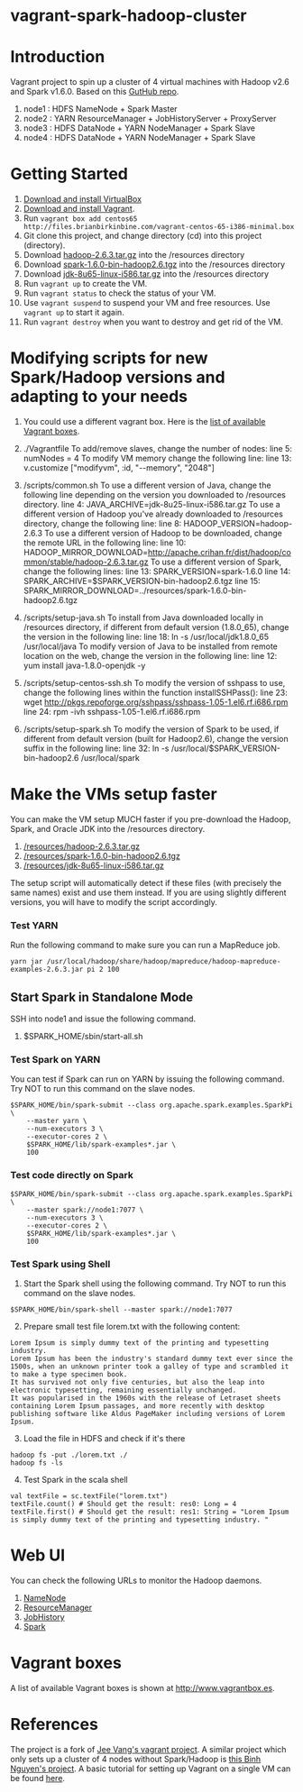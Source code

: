 vagrant-spark-hadoop-cluster
================================

# Introduction

Vagrant project to spin up a cluster of 4 virtual machines with Hadoop v2.6 and Spark v1.6.0. 
Based on this [GutHub repo](https://github.com/vangj/vagrant-hadoop-2.4.1-spark-1.0.1).

1. node1 : HDFS NameNode + Spark Master
2. node2 : YARN ResourceManager + JobHistoryServer + ProxyServer
3. node3 : HDFS DataNode + YARN NodeManager + Spark Slave
4. node4 : HDFS DataNode + YARN NodeManager + Spark Slave

# Getting Started

1. [Download and install VirtualBox](https://www.virtualbox.org/wiki/Downloads)
2. [Download and install Vagrant](http://www.vagrantup.com/downloads.html).
3. Run ```vagrant box add centos65 http://files.brianbirkinbine.com/vagrant-centos-65-i386-minimal.box```
4. Git clone this project, and change directory (cd) into this project (directory).
5. Download [hadoop-2.6.3.tar.gz](http://www.apache.org/dyn/closer.cgi/hadoop/common/hadoop-2.6.3/hadoop-2.6.3.tar.gz) into the /resources directory
6. Download [spark-1.6.0-bin-hadoop2.6.tgz](http://spark.apache.org/downloads.html) into the /resources directory
7. Download [jdk-8u65-linux-i586.tar.gz](http://www.oracle.com/technetwork/java/javase/downloads/jdk8-downloads-2133151.html) into the /resources directory
8. Run ```vagrant up``` to create the VM.
9. Run ```vagrant status``` to check the status of your VM.
10. Use ```vagrant suspend``` to suspend your VM and free resources. Use ```vagrant up``` to start it again.
11. Run ```vagrant destroy``` when you want to destroy and get rid of the VM.


# Modifying scripts for new Spark/Hadoop versions and adapting to your needs

1. You could use a different vagrant box. Here is the [list of available Vagrant boxes](http://www.vagrantbox.es).

2. ./Vagrantfile
    To add/remove slaves, change the number of nodes:
    line 5: numNodes = 4
    To modify VM memory change the following line:
    line 13: v.customize ["modifyvm", :id, "--memory", "2048"] 

3. /scripts/common.sh
    To use a different version of Java, change the following line depending on the version you downloaded to /resources directory.
    line 4: JAVA_ARCHIVE=jdk-8u25-linux-i586.tar.gz
    To use a different version of Hadoop you've already downloaded to /resources directory, change the following line:
    line 8: HADOOP_VERSION=hadoop-2.6.3
    To use a different version of Hadoop to be downloaded, change the remote URL in the following line:
    line 10: HADOOP_MIRROR_DOWNLOAD=http://apache.crihan.fr/dist/hadoop/common/stable/hadoop-2.6.3.tar.gz
    To use a different version of Spark, change the following lines:
    line 13: SPARK_VERSION=spark-1.6.0
    line 14: SPARK_ARCHIVE=$SPARK_VERSION-bin-hadoop2.6.tgz
    line 15: SPARK_MIRROR_DOWNLOAD=../resources/spark-1.6.0-bin-hadoop2.6.tgz

4. /scripts/setup-java.sh
    To install from Java downloaded locally in /resources directory, if different from default version (1.8.0_65), change the version in the following  line:
    line 18: ln -s /usr/local/jdk1.8.0_65 /usr/local/java
    To modify version of Java to be installed from remote location on the web, change the version in the following line:
    line 12: yum install java-1.8.0-openjdk -y

5. /scripts/setup-centos-ssh.sh
    To modify the version of sshpass to use, change the following lines within the function installSSHPass():
    line 23: wget http://pkgs.repoforge.org/sshpass/sshpass-1.05-1.el6.rf.i686.rpm
    line 24: rpm -ivh sshpass-1.05-1.el6.rf.i686.rpm

6. /scripts/setup-spark.sh
    To modify the version of Spark to be used, if different from default version (built for Hadoop2.6), change the version suffix in the following  line:
    line 32: ln -s /usr/local/$SPARK_VERSION-bin-hadoop2.6 /usr/local/spark


# Make the VMs setup faster
You can make the VM setup MUCH faster if you pre-download the Hadoop, Spark, and Oracle JDK into the /resources directory.

1. [/resources/hadoop-2.6.3.tar.gz](http://www.apache.org/dyn/closer.cgi/hadoop/common/hadoop-2.6.3/hadoop-2.6.3.tar.gz)
2. [/resources/spark-1.6.0-bin-hadoop2.6.tgz](http://spark.apache.org/downloads.html)
3. [/resources/jdk-8u65-linux-i586.tar.gz](http://www.oracle.com/technetwork/java/javase/downloads/jdk8-downloads-2133151.html)

The setup script will automatically detect if these files (with precisely the same names) exist and use them instead. If you are using slightly different versions, you will have to modify the script accordingly.

### Test YARN
Run the following command to make sure you can run a MapReduce job.

```
yarn jar /usr/local/hadoop/share/hadoop/mapreduce/hadoop-mapreduce-examples-2.6.3.jar pi 2 100
```

## Start Spark in Standalone Mode
SSH into node1 and issue the following command.

1. $SPARK_HOME/sbin/start-all.sh

### Test Spark on YARN
You can test if Spark can run on YARN by issuing the following command. Try NOT to run this command on the slave nodes.

```
$SPARK_HOME/bin/spark-submit --class org.apache.spark.examples.SparkPi \
    --master yarn \
    --num-executors 3 \
    --executor-cores 2 \
    $SPARK_HOME/lib/spark-examples*.jar \
    100
```

### Test code directly on Spark	
```
$SPARK_HOME/bin/spark-submit --class org.apache.spark.examples.SparkPi \
    --master spark://node1:7077 \
    --num-executors 3 \
    --executor-cores 2 \
    $SPARK_HOME/lib/spark-examples*.jar \
    100
```
	
### Test Spark using Shell

1. Start the Spark shell using the following command. Try NOT to run this command on the slave nodes.
```
$SPARK_HOME/bin/spark-shell --master spark://node1:7077
```
2. Prepare small test file lorem.txt with the following content:
```
Lorem Ipsum is simply dummy text of the printing and typesetting industry. 
Lorem Ipsum has been the industry's standard dummy text ever since the 1500s, when an unknown printer took a galley of type and scrambled it to make a type specimen book. 
It has survived not only five centuries, but also the leap into electronic typesetting, remaining essentially unchanged. 
It was popularised in the 1960s with the release of Letraset sheets containing Lorem Ipsum passages, and more recently with desktop publishing software like Aldus PageMaker including versions of Lorem Ipsum.
```
3. Load the file in HDFS and check if it's there
```
hadoop fs -put ./lorem.txt ./
hadoop fs -ls
```
4. Test Spark in the scala shell
```
val textFile = sc.textFile("lorem.txt")
textFile.count() # Should get the result: res0: Long = 4
textFile.first() # Should get the result: res1: String = "Lorem Ipsum is simply dummy text of the printing and typesetting industry. "
```

# Web UI
You can check the following URLs to monitor the Hadoop daemons.

1. [NameNode](http://10.211.55.101:50070/dfshealth.html)
2. [ResourceManager](http://10.211.55.102:8088/cluster)
3. [JobHistory](http://10.211.55.102:19888/jobhistory)
4. [Spark](http://10.211.55.101:8080)

# Vagrant boxes
A list of available Vagrant boxes is shown at http://www.vagrantbox.es. 

# References
The project is a fork of [Jee Vang's vagrant project](https://github.com/vangj/vagrant-hadoop-2.4.1-spark-1.0.1). 
A similar project which only sets up a cluster of 4 nodes without Spark/Hadoop is [this Binh Nguyen's project](https://github.com/ngbinh/spark-vagrant).
A basic tutorial for setting up Vagrant on a single VM can be found [here](http://thegrimmscientist.com/2014/12/01/vagrant-tutorial-spark-in-a-vm/).

